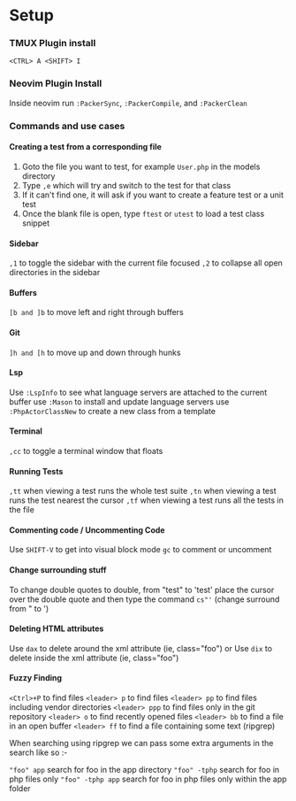 # Setup

### TMUX Plugin install

`<CTRL> A <SHIFT> I`

### Neovim Plugin Install

Inside neovim run `:PackerSync`, `:PackerCompile`, and `:PackerClean`

### Commands and use cases

#### Creating a test from a corresponding file

1. Goto the file you want to test, for example `User.php` in the models directory
2. Type `,e` which will try and switch to the test for that class
3. If it can't find one, it will ask if you want to create a feature test or a unit test
4. Once the blank file is open, type `ftest` or `utest` to load a test class snippet

#### Sidebar

`,1` to toggle the sidebar with the current file focused
`,2` to collapse all open directories in the sidebar

#### Buffers

`[b and ]b` to move left and right through buffers

#### Git

`]h and [h` to move up and down through hunks

#### Lsp

Use `:LspInfo` to see what language servers are attached to the current buffer
use `:Mason` to install and update language servers
use `:PhpActorClassNew` to create a new class from a template

#### Terminal

`,cc` to toggle a terminal window that floats

#### Running Tests

`,tt` when viewing a test runs the whole test suite
`,tn` when viewing a test runs the test nearest the cursor
`,tf` when viewing a test runs all the tests in the file

#### Commenting code / Uncommenting Code

Use `SHIFT-V` to get into visual block mode
`gc` to comment or uncomment

#### Change surrounding stuff

To change double quotes to double, from "test" to 'test' place the cursor over the double
quote and then type the command `cs"'` (change surround from " to ')

#### Deleting HTML attributes

Use `dax` to delete around the xml attribute (ie, class="foo") or
Use `dix` to delete inside the xml attribute (ie, class="foo")

#### Fuzzy Finding

`<Ctrl>+P` to find files
`<leader> p` to find files
`<leader> pp` to find files including vendor directories
`<leader> ppp` to find files only in the git repository
`<leader> o` to find recently opened files
`<leader> bb` to find a file in an open buffer
`<leader> ff` to find a file containing some text (ripgrep)

When searching using ripgrep we can pass some extra arguments in the search like so :-

`"foo" app` search for foo in the app directory
`"foo" -tphp` search for foo in php files only
`"foo" -tphp app` search for foo in php files only within the app folder
